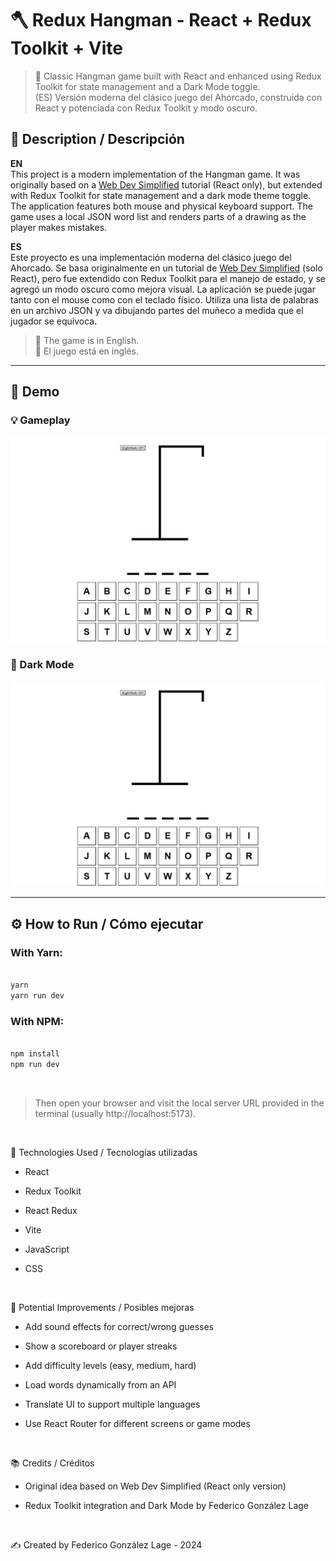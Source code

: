 # 🪓 Redux Hangman - React + Redux Toolkit + Vite

> 🎯 Classic Hangman game built with React and enhanced using Redux Toolkit for state management and a Dark Mode toggle.  
> (ES) Versión moderna del clásico juego del Ahorcado, construida con React y potenciada con Redux Toolkit y modo oscuro.

## 📌 Description / Descripción

**EN**  
This project is a modern implementation of the Hangman game. It was originally based on a [Web Dev Simplified](https://www.youtube.com/@WebDevSimplified) tutorial (React only), but extended with Redux Toolkit for state management and a dark mode theme toggle. The application features both mouse and physical keyboard support. The game uses a local JSON word list and renders parts of a drawing as the player makes mistakes.

**ES**  
Este proyecto es una implementación moderna del clásico juego del Ahorcado. Se basa originalmente en un tutorial de [Web Dev Simplified](https://www.youtube.com/@WebDevSimplified) (solo React), pero fue extendido con Redux Toolkit para el manejo de estado, y se agregó un modo oscuro como mejora visual. La aplicación se puede jugar tanto con el mouse como con el teclado físico. Utiliza una lista de palabras en un archivo JSON y va dibujando partes del muñeco a medida que el jugador se equivoca.

> 📝 The game is in English.  
> 📝 El juego está en inglés.

---

## 🎥 Demo

### 💡 Gameplay  
![Gameplay Demo](./demo1.gif)

### 🌙 Dark Mode  
![Dark Mode Demo](./demo2.gif)

---

## ⚙️ How to Run / Cómo ejecutar

### With Yarn:

```bash

yarn
yarn run dev

```

### With NPM:

```bash

npm install
npm run dev

```

<br>

> Then open your browser and visit the local server URL provided in the terminal (usually http://localhost:5173).

<br>

🚀 Technologies Used / Tecnologías utilizadas

* React

* Redux Toolkit

* React Redux

* Vite

* JavaScript

* CSS

<br>

🧠 Potential Improvements / Posibles mejoras

* Add sound effects for correct/wrong guesses

* Show a scoreboard or player streaks

* Add difficulty levels (easy, medium, hard)

* Load words dynamically from an API

* Translate UI to support multiple languages

* Use React Router for different screens or game modes

<br>

📚 Credits / Créditos

* Original idea based on Web Dev Simplified (React only version)

* Redux Toolkit integration and Dark Mode by Federico González Lage

<br>

✍️ Created by Federico González Lage - 2024